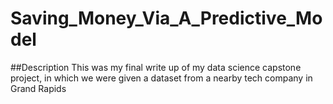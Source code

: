 # Saving_Money_Via_A_Predictive_Model
##Description
This was my final write up of my data science capstone project, in which we were given a dataset from a nearby tech company in Grand Rapids

